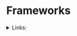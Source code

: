 # Frameworks

<details>

<summary>Links:</summary>

[https://www.isecom.org/OSSTMM.3.pdf](https://www.isecom.org/OSSTMM.3.pdf)

[https://owasp.org/](https://owasp.org/)

[https://www.nist.gov/cyberframework](https://www.nist.gov/cyberframework)

[https://www.ncsc.gov.uk/collection/caf/caf-principles-and-guidance](https://www.ncsc.gov.uk/collection/caf/caf-principles-and-guidance)

[https://mitre-attack.github.io/attack-navigator](https://mitre-attack.github.io/attack-navigator)

[https://www.unifiedkillchain.com/](https://www.unifiedkillchain.com/)

[https://www.unifiedkillchain.com/assets/The-Unified-Kill-Chain.pdf](https://www.unifiedkillchain.com/assets/The-Unified-Kill-Chain.pdf)

</details>
